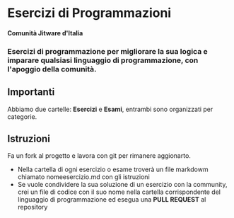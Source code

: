 # Esercizi di Programmazioni
#### Comunità Jitware d'Italia

### Esercizi di programmazione per migliorare la sua logica e imparare qualsiasi linguaggio di programmazione, con l'apoggio della comunità.

## Importanti
Abbiamo due cartelle: **Esercizi** e **Esami**, entrambi sono organizzati per categorie.

## Istruzioni
Fa un fork al progetto e lavora con git per rimanere aggionarto.
- Nella cartella di ogni esercizio o esame troverà un file markdowm chiamato nomeesercizio.md con gli istruzioni
- Se vuole condividere la sua soluzione di un esercizio con la community, crei un file di codice con il suo nome nella cartella corrispondente del linguaggio di programmazione ed esegua una **PULL REQUEST** al repository

